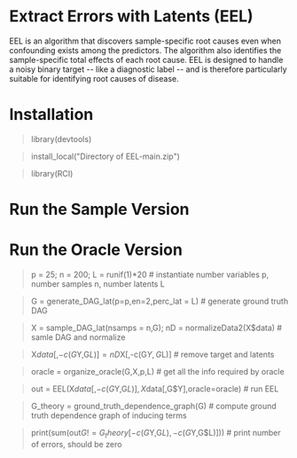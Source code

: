 # Extract Errors with Latents (EEL)

EEL is an algorithm that discovers sample-specific root causes even when confounding exists among the predictors. The algorithm also identifies the sample-specific total effects of each root cause. EEL is designed to handle a noisy binary target -- like a diagnostic label -- and is therefore particularly suitable for identifying root causes of disease.

# Installation

> library(devtools)

> install_local("Directory of EEL-main.zip")

> library(RCI)

# Run the Sample Version

# Run the Oracle Version

> p = 25; n = 200; L = runif(1)*20 # instantiate number variables p, number samples n, number latents L

> G = generate_DAG_lat(p=p,en=2,perc_lat = L) # generate ground truth DAG
 
> X = sample_DAG_lat(nsamps = n,G); nD = normalizeData2(X$data) # samle DAG and normalize

> X$data[,-c(G$Y,G$L)] = nD$X[,-c(G$Y,G$L)] # remove target and latents
 
> oracle = organize_oracle(G,X,p,L) # get all the info required by oracle

> out = EEL(X$data[,-c(G$Y,G$L)],X$data[,G$Y],oracle=oracle) # run EEL 
 
> G_theory = ground_truth_dependence_graph(G) # compute ground truth dependence graph of inducing terms

> print(sum(out$G != G_theory[-c(G$Y,G$L),-c(G$Y,G$L)])) # print number of errors, should be zero
